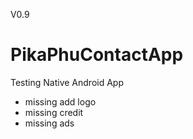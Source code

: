 V0.9
# PikaPhuContactApp
Testing Native Android App

- missing add logo
- missing credit
- missing ads
